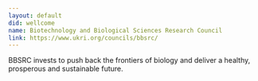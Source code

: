 ```yaml
---
layout: default
did: wellcome
name: Biotechnology and Biological Sciences Research Council
link: https://www.ukri.org/councils/bbsrc/
---
```


BBSRC invests to push back the frontiers of biology and deliver a healthy, prosperous and sustainable future.